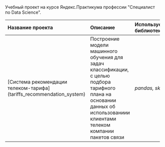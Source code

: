 Учебный проект на курсе Яндекс.Практикума профессии "Специалист по Data Science".

| Название проекта | Описание | Используемые библиотеки | 
| :---------------------- | :---------------------- | :---------------------- |
| [Система рекомендации телеком-тарифа] (tariffs_recommendation_system) | Построение модели машинного обучения для задач классификации, с целью подбора тарифного плана  на основании данных об использованиии клиентами телеком компании пакетов связи| *pandas, sklearn* |
